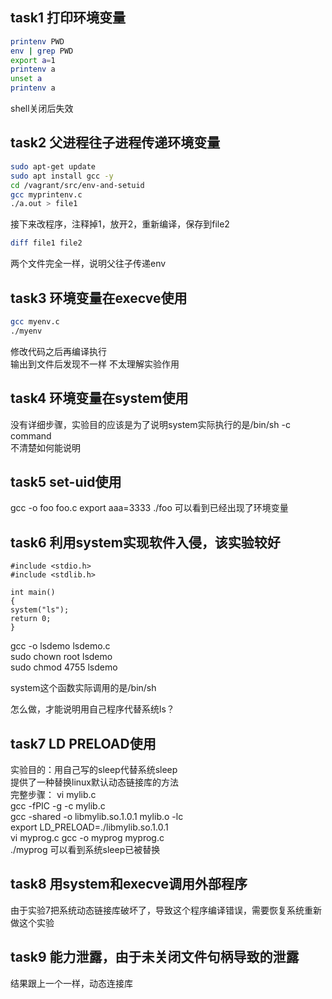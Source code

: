 ## task1 打印环境变量

```bash
printenv PWD
env | grep PWD
export a=1
printenv a
unset a 
printenv a
```
shell关闭后失效  
  
## task2 父进程往子进程传递环境变量

```bash
sudo apt-get update
sudo apt install gcc -y
cd /vagrant/src/env-and-setuid
gcc myprintenv.c
./a.out > file1
```
接下来改程序，注释掉1，放开2，重新编译，保存到file2
```bash
diff file1 file2
```
两个文件完全一样，说明父往子传递env   

## task3 环境变量在execve使用

```bash
gcc myenv.c
./myenv
```
修改代码之后再编译执行  
输出到文件后发现不一样
不太理解实验作用  

## task4 环境变量在system使用

没有详细步骤，实验目的应该是为了说明system实际执行的是/bin/sh -c command  
不清楚如何能说明  

## task5 set-uid使用

gcc -o foo foo.c
export aaa=3333
./foo 可以看到已经出现了环境变量

## task6 利用system实现软件入侵，该实验较好

```text
#include <stdio.h>
#include <stdlib.h>

int main()
{
system("ls");
return 0;
}
```
gcc -o lsdemo lsdemo.c  
sudo chown root lsdemo  
sudo chmod 4755 lsdemo  

system这个函数实际调用的是/bin/sh

怎么做，才能说明用自己程序代替系统ls？

## task7 LD PRELOAD使用

实验目的：用自己写的sleep代替系统sleep  
        提供了一种替换linux默认动态链接库的方法  
完整步骤：
vi mylib.c  
gcc -fPIC -g -c mylib.c  
gcc -shared -o libmylib.so.1.0.1 mylib.o -lc  
export LD_PRELOAD=./libmylib.so.1.0.1  
vi myprog.c
gcc -o myprog myprog.c  
./myprog  可以看到系统sleep已被替换  

## task8 用system和execve调用外部程序  

由于实验7把系统动态链接库破坏了，导致这个程序编译错误，需要恢复系统重新做这个实验  

## task9 能力泄露，由于未关闭文件句柄导致的泄露

结果跟上一个一样，动态连接库
